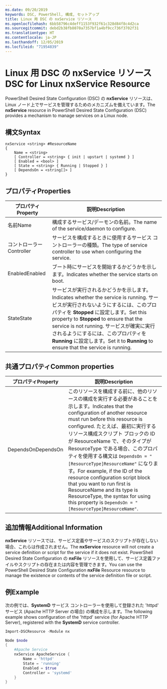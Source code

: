 ```yaml
---
ms.date: 09/20/2019
keywords: DSC, PowerShell, 構成, セットアップ
title: Linux 用 DSC の nxService リソース
ms.openlocfilehash: 6bb58796c4deff1153f932f61c328d84f8c4d2ca
ms.sourcegitcommit: debd2b38fb8070a7357bf1a4bf9cc736f3702f31
ms.translationtype: HT
ms.contentlocale: ja-JP
ms.lasthandoff: 12/05/2019
ms.locfileid: "71954839"
---
```

# <a name="dsc-for-linux-nxservice-resource"></a><span data-ttu-id="5ad21-103">Linux 用 DSC の nxService リソース</span><span class="sxs-lookup"><span data-stu-id="5ad21-103">DSC for Linux nxService Resource</span></span>

<span data-ttu-id="5ad21-104">PowerShell Desired State Configuration (DSC) の **nxService** リソースは、Linux ノード上でサービスを管理するためのメカニズムを備えています。</span><span class="sxs-lookup"><span data-stu-id="5ad21-104">The **nxService** resource in PowerShell Desired State Configuration (DSC) provides a mechanism to manage services on a Linux node.</span></span>

## <a name="syntax"></a><span data-ttu-id="5ad21-105">構文</span><span class="sxs-lookup"><span data-stu-id="5ad21-105">Syntax</span></span>

```Syntax
nxService <string> #ResourceName
{
    Name = <string>
    [ Controller = <string> { init | upstart | systemd } ]
    [ Enabled = <bool> ]
    [ State = <string> { Running | Stopped } ]
    [ DependsOn = <string[]> ]
}
```

## <a name="properties"></a><span data-ttu-id="5ad21-106">プロパティ</span><span class="sxs-lookup"><span data-stu-id="5ad21-106">Properties</span></span>

|<span data-ttu-id="5ad21-107">プロパティ</span><span class="sxs-lookup"><span data-stu-id="5ad21-107">Property</span></span> |<span data-ttu-id="5ad21-108">説明</span><span class="sxs-lookup"><span data-stu-id="5ad21-108">Description</span></span> |
|---|---|
|<span data-ttu-id="5ad21-109">名前</span><span class="sxs-lookup"><span data-stu-id="5ad21-109">Name</span></span> |<span data-ttu-id="5ad21-110">構成するサービス/デーモンの名前。</span><span class="sxs-lookup"><span data-stu-id="5ad21-110">The name of the service/daemon to configure.</span></span> |
|<span data-ttu-id="5ad21-111">コントローラー</span><span class="sxs-lookup"><span data-stu-id="5ad21-111">Controller</span></span> |<span data-ttu-id="5ad21-112">サービスを構成するときに使用するサービス コントローラーの種類。</span><span class="sxs-lookup"><span data-stu-id="5ad21-112">The type of service controller to use when configuring the service.</span></span> |
|<span data-ttu-id="5ad21-113">Enabled</span><span class="sxs-lookup"><span data-stu-id="5ad21-113">Enabled</span></span> |<span data-ttu-id="5ad21-114">ブート時にサービスを開始するかどうかを示します。</span><span class="sxs-lookup"><span data-stu-id="5ad21-114">Indicates whether the service starts on boot.</span></span> |
|<span data-ttu-id="5ad21-115">State</span><span class="sxs-lookup"><span data-stu-id="5ad21-115">State</span></span> |<span data-ttu-id="5ad21-116">サービスが実行されるかどうかを示します。</span><span class="sxs-lookup"><span data-stu-id="5ad21-116">Indicates whether the service is running.</span></span> <span data-ttu-id="5ad21-117">サービスが実行されないようにするには、このプロパティを **Stopped** に設定します。</span><span class="sxs-lookup"><span data-stu-id="5ad21-117">Set this property to **Stopped** to ensure that the service is not running.</span></span> <span data-ttu-id="5ad21-118">サービスが確実に実行されるようにするには、このプロパティを **Running** に設定します。</span><span class="sxs-lookup"><span data-stu-id="5ad21-118">Set it to **Running** to ensure that the service is running.</span></span> |

## <a name="common-properties"></a><span data-ttu-id="5ad21-119">共通プロパティ</span><span class="sxs-lookup"><span data-stu-id="5ad21-119">Common properties</span></span>

|<span data-ttu-id="5ad21-120">プロパティ</span><span class="sxs-lookup"><span data-stu-id="5ad21-120">Property</span></span> |<span data-ttu-id="5ad21-121">説明</span><span class="sxs-lookup"><span data-stu-id="5ad21-121">Description</span></span> |
|---|---|
|<span data-ttu-id="5ad21-122">DependsOn</span><span class="sxs-lookup"><span data-stu-id="5ad21-122">DependsOn</span></span> |<span data-ttu-id="5ad21-123">このリソースを構成する前に、他のリソースの構成を実行する必要があることを示します。</span><span class="sxs-lookup"><span data-stu-id="5ad21-123">Indicates that the configuration of another resource must run before this resource is configured.</span></span> <span data-ttu-id="5ad21-124">たとえば、最初に実行するリソース構成スクリプト ブロックの ID が ResourceName で、そのタイプが ResourceType である場合、このプロパティを使用する構文は `DependsOn = "[ResourceType]ResourceName"` になります。</span><span class="sxs-lookup"><span data-stu-id="5ad21-124">For example, if the ID of the resource configuration script block that you want to run first is ResourceName and its type is ResourceType, the syntax for using this property is `DependsOn = "[ResourceType]ResourceName"`.</span></span> |

## <a name="additional-information"></a><span data-ttu-id="5ad21-125">追加情報</span><span class="sxs-lookup"><span data-stu-id="5ad21-125">Additional Information</span></span>

<span data-ttu-id="5ad21-126">**nxService** リソースでは、サービス定義やサービスのスクリプトが存在しない場合、これらは作成されません。</span><span class="sxs-lookup"><span data-stu-id="5ad21-126">The **nxService** resource will not create a service definition or script for the service if it does not exist.</span></span> <span data-ttu-id="5ad21-127">PowerShell Desired State Configuration の **nxFile** リソースを使用して、サービス定義ファイルやスクリプトの存在または内容を管理できます。</span><span class="sxs-lookup"><span data-stu-id="5ad21-127">You can use the PowerShell Desired State Configuration **nxFile** Resource resource to manage the existence or contents of the service definition file or script.</span></span>

## <a name="example"></a><span data-ttu-id="5ad21-128">例</span><span class="sxs-lookup"><span data-stu-id="5ad21-128">Example</span></span>

<span data-ttu-id="5ad21-129">次の例では、**SystemD** サービス コントローラーを使用して登録された 'httpd' サービス (Apache HTTP Server の場合) の構成を示します。</span><span class="sxs-lookup"><span data-stu-id="5ad21-129">The following example shows configuration of the 'httpd' service (for Apache HTTP Server), registered with the **SystemD** service controller.</span></span>

```powershell
Import-DSCResource -Module nx

Node $node
{
    #Apache Service
    nxService ApacheService {
        Name = 'httpd'
        State = 'running'
        Enabled = $true
        Controller = 'systemd'
    }
}
```
